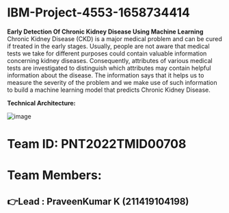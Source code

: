 # IBM-Project-4553-1658734414
<b>Early Detection Of Chronic Kidney Disease Using Machine Learning</b><br>
Chronic Kidney Disease (CKD) is a major medical problem and can be cured if treated in the early stages. Usually, people are not aware that medical tests we take for different purposes could contain valuable information concerning kidney diseases. Consequently, attributes of various medical tests are investigated to distinguish which attributes may contain helpful information about the disease. The information says that it helps us to measure the severity of the problem and we make use of such information to build a machine learning model that predicts Chronic Kidney Disease.<br>

<b>Technical Architecture:</b><br>

![image](https://user-images.githubusercontent.com/80167752/192278788-83096ae7-b295-4e0a-a868-d2cc56cf48b9.png)

# Team ID: PNT2022TMID00708
# Team Members:

## 👉Lead : PraveenKumar K   (211419104198)

